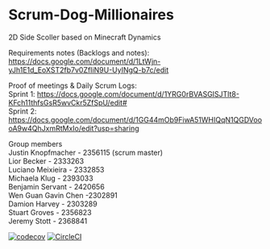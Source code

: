 # Scrum-Dog-Millionaires
2D Side Scoller based on Minecraft Dynamics

Requirements notes (Backlogs and notes):  
https://docs.google.com/document/d/1LtWjn-yJh1E1d_EoXST2fb7v0ZfIiN9U-UyINgQ-b7c/edit    
  
  
Proof of meetings & Daily Scrum Logs:  
Sprint 1: https://docs.google.com/document/d/1YRG0rBVASGISJTlt8-KFch11thfsGsR5wvCkr5ZfSpU/edit#   
Sprint 2: https://docs.google.com/document/d/1GG44mOb9FiwA51WHIQqN1QGDVoooA9w4QhJxmRtMxIo/edit?usp=sharing
  
  
Group members  
Justin Knopfmacher - 2356115 (scrum master)  
Lior Becker - 2333263  
Luciano Meixieira - 2332853  
Michaela Klug - 2393033  
Benjamin Servant - 2420656  
Wen Guan Gavin Chen -2302891  
Damion Harvey - 2303289  
Stuart Groves - 2356823  
Jeremy Stott - 2368841  

[![codecov](https://codecov.io/gh/2333263/Scrum-Dog-Millionaires/branch/main/graph/badge.svg?token=S5G6FCJHRC)](https://codecov.io/gh/2333263/Scrum-Dog-Millionaires)
[![CircleCI](https://circleci.com/gh/2333263/Scrum-Dog-Millionaires/tree/main.svg?style=svg&circle-token=c398761ebf54fe0e6565a048c5d2b7573cdbf79b)](https://circleci.com/gh/2333263/Scrum-Dog-Millionaires/tree/main)
